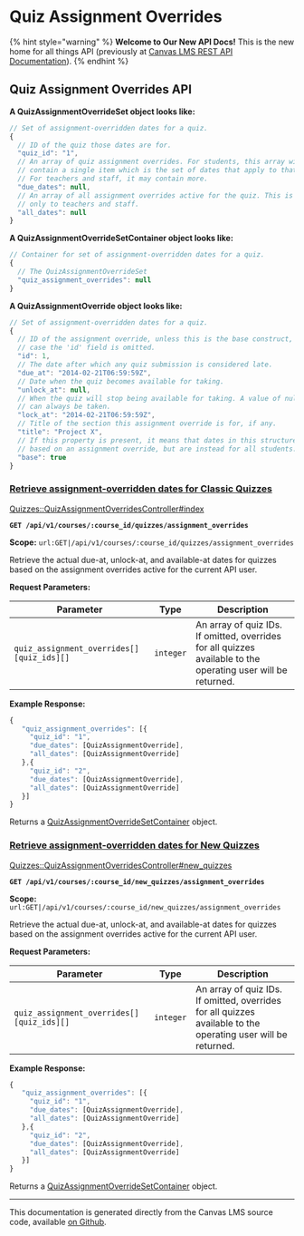 # Quiz Assignment Overrides

{% hint style="warning" %}
**Welcome to Our New API Docs!** This is the new home for all things API (previously at [Canvas LMS REST API Documentation](https://api.instructure.com)).
{% endhint %}

## Quiz Assignment Overrides API

**A QuizAssignmentOverrideSet object looks like:**

```js
// Set of assignment-overridden dates for a quiz.
{
  // ID of the quiz those dates are for.
  "quiz_id": "1",
  // An array of quiz assignment overrides. For students, this array will always
  // contain a single item which is the set of dates that apply to that student.
  // For teachers and staff, it may contain more.
  "due_dates": null,
  // An array of all assignment overrides active for the quiz. This is visible
  // only to teachers and staff.
  "all_dates": null
}
```

**A QuizAssignmentOverrideSetContainer object looks like:**

```js
// Container for set of assignment-overridden dates for a quiz.
{
  // The QuizAssignmentOverrideSet
  "quiz_assignment_overrides": null
}
```

**A QuizAssignmentOverride object looks like:**

```js
// Set of assignment-overridden dates for a quiz.
{
  // ID of the assignment override, unless this is the base construct, in which
  // case the 'id' field is omitted.
  "id": 1,
  // The date after which any quiz submission is considered late.
  "due_at": "2014-02-21T06:59:59Z",
  // Date when the quiz becomes available for taking.
  "unlock_at": null,
  // When the quiz will stop being available for taking. A value of null means it
  // can always be taken.
  "lock_at": "2014-02-21T06:59:59Z",
  // Title of the section this assignment override is for, if any.
  "title": "Project X",
  // If this property is present, it means that dates in this structure are not
  // based on an assignment override, but are instead for all students.
  "base": true
}
```

### [Retrieve assignment-overridden dates for Classic Quizzes](#method.quizzes/quiz_assignment_overrides.index) <a href="#method.quizzes-quiz_assignment_overrides.index" id="method.quizzes-quiz_assignment_overrides.index"></a>

[Quizzes::QuizAssignmentOverridesController#index](https://github.com/instructure/canvas-lms/blob/master/app/controllers/quizzes/quiz_assignment_overrides_controller.rb)

**`GET /api/v1/courses/:course_id/quizzes/assignment_overrides`**

**Scope:** `url:GET|/api/v1/courses/:course_id/quizzes/assignment_overrides`

Retrieve the actual due-at, unlock-at, and available-at dates for quizzes based on the assignment overrides active for the current API user.

**Request Parameters:**

| Parameter                                 | Type      | Description                                                                                                   |
| ----------------------------------------- | --------- | ------------------------------------------------------------------------------------------------------------- |
| `quiz_assignment_overrides[][quiz_ids][]` | `integer` | An array of quiz IDs. If omitted, overrides for all quizzes available to the operating user will be returned. |

**Example Response:**

```js
{
   "quiz_assignment_overrides": [{
     "quiz_id": "1",
     "due_dates": [QuizAssignmentOverride],
     "all_dates": [QuizAssignmentOverride]
   },{
     "quiz_id": "2",
     "due_dates": [QuizAssignmentOverride],
     "all_dates": [QuizAssignmentOverride]
   }]
}
```

Returns a [QuizAssignmentOverrideSetContainer](#quizassignmentoverridesetcontainer) object.

### [Retrieve assignment-overridden dates for New Quizzes](#method.quizzes/quiz_assignment_overrides.new_quizzes) <a href="#method.quizzes-quiz_assignment_overrides.new_quizzes" id="method.quizzes-quiz_assignment_overrides.new_quizzes"></a>

[Quizzes::QuizAssignmentOverridesController#new_quizzes](https://github.com/instructure/canvas-lms/blob/master/app/controllers/quizzes/quiz_assignment_overrides_controller.rb)

**`GET /api/v1/courses/:course_id/new_quizzes/assignment_overrides`**

**Scope:** `url:GET|/api/v1/courses/:course_id/new_quizzes/assignment_overrides`

Retrieve the actual due-at, unlock-at, and available-at dates for quizzes based on the assignment overrides active for the current API user.

**Request Parameters:**

| Parameter                                 | Type      | Description                                                                                                   |
| ----------------------------------------- | --------- | ------------------------------------------------------------------------------------------------------------- |
| `quiz_assignment_overrides[][quiz_ids][]` | `integer` | An array of quiz IDs. If omitted, overrides for all quizzes available to the operating user will be returned. |

**Example Response:**

```js
{
   "quiz_assignment_overrides": [{
     "quiz_id": "1",
     "due_dates": [QuizAssignmentOverride],
     "all_dates": [QuizAssignmentOverride]
   },{
     "quiz_id": "2",
     "due_dates": [QuizAssignmentOverride],
     "all_dates": [QuizAssignmentOverride]
   }]
}
```

Returns a [QuizAssignmentOverrideSetContainer](#quizassignmentoverridesetcontainer) object.

---

This documentation is generated directly from the Canvas LMS source code, available [on Github](https://github.com/instructure/canvas-lms).
